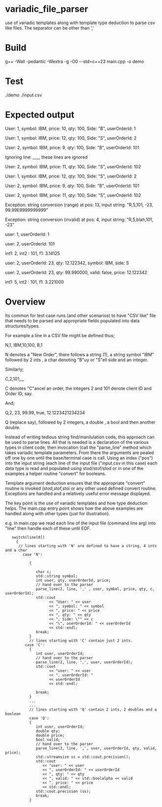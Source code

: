 # variadic_file_parser
use of variadic templates along with template type deduction to parse csv like files. The separator can be other than ','

# Build
g++ -Wall -pedantic -Wextra -g -O0 --std=c++23 main.cpp  -o demo

# Test
./demo ./input.csv 

# Expected output

User: 1, symbol: IBM, price: 10, qty: 100, Side: "B", userOrderId: 1 

User: 1, symbol: IBM, price: 12, qty: 100, Side: "S", userOrderId: 2

User: 2, symbol: IBM, price: 9, qty: 100, Side: "B", userOrderId: 101

Ignoring line: ,,,,,, these lines are ignored

User: 2, symbol: IBM, price: 11, qty: 100, Side: "S", userOrderId: 102

User: 1, symbol: IBM, price: 12, qty: 100, Side: "S", userOrderId: 2

User: 2, symbol: IBM, price: 9, qty: 100, Side: "B", userOrderId: 101

User: 2, symbol: IBM, price: 11, qty: 100, Side: "S", userOrderId: 102

Exception: string conversion (range) at pos: 13, input string: "R,5,101, -23, 99.99E9999999999"

Exception: string conversion (invalid) at pos: 4, input string: "R,5,blah,101, -23"

user: 1, userOrderId: 1

user: 2, userOrderId: 101

int1: 2, int2 : 101, f1: 3.14125

user: 2, userOrderId: 23, qty: 12.122342, symbol: IBM, side: S

user: 2, userOrderId: 23, qty: 99.990000, valid: false, price: 12.122342

int1: 5, int2 : 101, f1: 3.221000

# Overview 
Its common for test case runs (and other scenarios) to have "CSV like" file that needs to be parsed and appropriate
fields populated into data structures/types.

For  example a line in a CSV file might be defined thus;

N,1, IBM,10,100, B,1

N denotes a "New Order", there follows a string (1), a string symbol "IBM" followed by 2 ints 
, a char denoting "B"uy or "S"ell side and an integer.

Similarly;

C,2,101,,,,

C denotes "C"ancel an order, the integers 2 and 101 denote client ID and Order ID, say.

And;

Q,2, 23, 99.99, true, 12.1223421234234

Q (replace say), followed by 2 integers, a double , a bool and then another double.

Instead of writing tedious string find/manilulation code, this approach can be used to parse lines. All that is needed 
is a declaration of the various types in client code, then invocation (call the "parse_line" method which takes variadic template parameters.
From there the arguments are pealed off one by one until the base/terminal case is call. Using an index ("pos") into the input string (each line of the
input file ("input.csv in this case) each data type is read and populated using stod/stof/stod or in one of the examples a helper routine "convert" for booleans.

Template argument deduction ensures that the appropriate "convert" routine is invoked (stod,stof,stoi or any other used defined convert routine. 
Exceptions are handled and a relatively useful error message displayed.

The key point is the use of variadic templates and how type deduction helps. The main.cpp entry point shows how the above examples are handled along with other
types (just for illustration).

e.g. in main.cpp we read each line of the input file (command line arg) into "line" then handle each of these until EOF.





       switch(line[0])
         {
          // lines starting with 'N' are defined to have a string, 4 ints and a char
            case 'N':
            
               {
               
                  char c;
                  std::string symbol;
                  int user, qty, userOrderId, price;
                  // hand over to the parser
                  parse_line(2, line, ',' , user, symbol, price, qty, c, userOrderId);
                  std::cout
                        << "User: " << user
                        << ", symbol: " << symbol
                        << ", price: " << price
                        << ", qty: " << qty
                        << ", Side: \"" << c
                        << "\", userOrderId: " << userOrderId
                        << std::endl;
                  break;
               }
               // lines starting with 'C' contain just 2 ints.
             case 'C':
               {
                  int user, userOrderId;
                  // hand over to the parser
                  parse_line(2, line, ',', user, userOrderId);
                  std::cout
                        << "user: " << user
                        << ", userOrderId: "
                        << userOrderId
                        << std::endl;

                  break;
               }
               ...
               ... 
               // lines starting with 'Q' contain 2 ints, 2 doubles and a boolean
               case 'Q':
               {
                  int user, userOrderId;
                  double qty;
                  double price;
                  bool valid;
                  // hand over to the parser
                  parse_line(2, line, ',', user, userOrderId, qty, valid, price);
                  std::streamsize ss = std::cout.precision();
                  std::cout
                     << "user: " << user
                     << ", userOrderId: " << userOrderId
                     << ", qty: " << qty
                     << ", valid: " << std::boolalpha << valid
                     << ", price: " << price
                     << std::endl;
                  std::cout.precision (ss);
                  break;
               }

      
